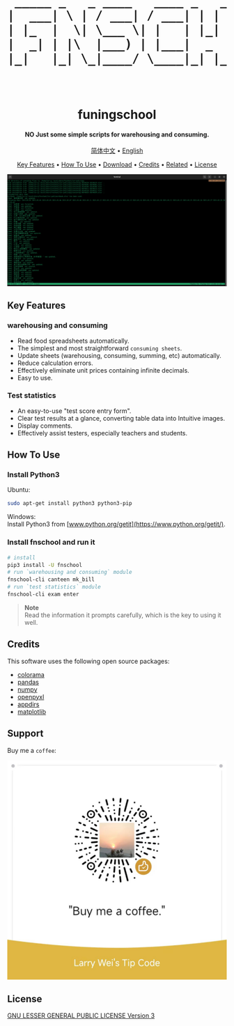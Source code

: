 
<h1 align="center">
  <br>
  
  <pre>
 _____ _   _ ____   ____ _   _  ___   ___  _     
|  ___| \ | / ___| / ___| | | |/ _ \ / _ \| |    
| |_  |  \| \___ \| |   | |_| | | | | | | | |    
|  _| | |\  |___) | |___|  _  | |_| | |_| | |___ 
|_|   |_| \_|____/ \____|_| |_|\___/ \___/|_____|
                                                 
</pre>
  <br>
  funingschool
  <br>
</h1>

<h4 align="center"> NO Just some simple scripts for warehousing and consuming. </h4>

<p align="center">
  <a href="https://gitee.com/larryw3i/funingschool/blob/master/Documentation/README.zh_CN.md">简体中文</a> •
  <a href="https://github.com/larryw3i/funingschool/blob/master/README.md">English</a>
</p>

<p align="center">
  <a href="#key-features">Key Features</a> •
  <a href="#how-to-use">How To Use</a> •
  <a href="#download">Download</a> •
  <a href="#credits">Credits</a> •
  <a href="#related">Related</a> •
  <a href="#license">License</a>
</p>

![screenshot](https://raw.githubusercontent.com/larryw3i/funingschool/master/Documentation/images/9432e132-f8cd-11ee-8ee6-f37309efa64b.png)

## Key Features

### warehousing and consuming
* Read food spreadsheets automatically.  
* The simplest and most straightforward `consuming sheets`.  
* Update sheets (warehousing, consuming, summing, etc) automatically.  
* Reduce calculation errors.  
* Effectively eliminate unit prices containing infinite decimals.
* Easy to use.   
### Test statistics
* An easy-to-use "test score entry form".
* Clear test results at a glance, converting table data into Intuitive images.
* Display comments.
* Effectively assist testers, especially teachers and students.

## How To Use

### Install Python3

Ubuntu: 
```bash
sudo apt-get install python3 python3-pip
```
Windows:   
Install Python3 from [www.python.org/getit](https://www.python.org/getit/).  

### Install fnschool and run it
```bash
# install
pip3 install -U fnschool
# run `warehousing and consuming` module
fnschool-cli canteen mk_bill
# run `test statistics` module
fnschool-cli exam enter
```

> **Note**  
> Read the information it prompts carefully, which is the key to using it well.


## Credits

This software uses the following open source packages:

- [colorama](https://github.com/tartley/colorama)  
- [pandas](https://pandas.pydata.org/)  
- [numpy](https://numpy.org/)  
- [openpyxl](https://openpyxl.readthedocs.io/)  
- [appdirs](http://github.com/ActiveState/appdirs)  
- [matplotlib](https://matplotlib.org/)  


## Support

Buy me a `coffee`:  

![Buy me a coffee](https://raw.githubusercontent.com/larryw3i/funingschool/master/Documentation/images/9237879a-f8d5-11ee-8411-23057db0a773.jpeg)

## License

[GNU LESSER GENERAL PUBLIC LICENSE Version 3](https://github.com/larryw3i/funingschool/blob/master/LICENSE)




